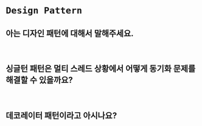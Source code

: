 # `Design Pattern`

## 아는 디자인 패턴에 대해서 말해주세요.

<br>


##  싱글턴 패턴은 멀티 스레드 상황에서 어떻게 동기화 문제를 해결할 수 있을까요?

<br>


## 데코레이터 패턴이라고 아시나요?

<br>
